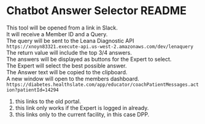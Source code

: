 # Chatbot Answer Selector README

This tool will be opened from a link in Slack.  
It will receive a Member ID and a Query.  
The query will be sent to the Leana Diagnostic API `https://xnoyn83321.execute-api.us-west-2.amazonaws.com/dev/lenaquery`  
The return value will include the top 3/4 answers.  
The answers will be displayed as buttons for the Expert to select.  
The Expert will select the best possible answer.  
The Answer text will be copied to the clipboard.  
A new window will open to the members dashboard.   
`https://diabetes.healthslate.com/app/educator/coachPatientMessages.action?patientId=14294`   
1. this links to the old portal.  
2. this link only works if the Expert is logged in already.  
3. this links only to the current facility, in this case DPP.  


